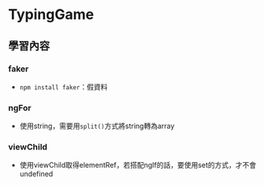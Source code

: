 # TypingGame
## 學習內容
### faker
* ```npm install faker```：假資料
### ngFor
* 使用string，需要用```split()```方式將string轉為array
### viewChild
* 使用viewChild取得elementRef，若搭配ngIf的話，要使用set的方式，才不會undefined
